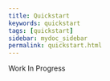 ```yaml
---
title: Quickstart
keywords: quickstart
tags: [quickstart]
sidebar: mydoc_sidebar
permalink: quickstart.html
---
```


Work In Progress

